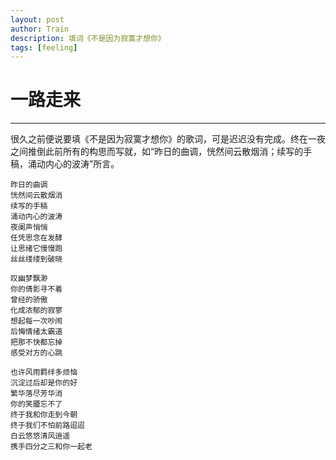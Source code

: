 ```yaml
---
layout: post
author: Train
description: 填词《不是因为寂寞才想你》
tags: [feeling]
---
```


# 一路走来

---

很久之前便说要填《不是因为寂寞才想你》的歌词，可是迟迟没有完成。终在一夜之间推倒此前所有的构思而写就，如“昨日的曲调，恍然间云散烟消；续写的手稿，涌动内心的波涛”所言。


    昨日的曲调
    恍然间云散烟消
    续写的手稿
    涌动内心的波涛
    夜阑声悄悄
    任凭思念在发酵
    让思绪它慢慢跑
    丝丝缕缕到破晓

    叹幽梦飘渺
    你的倩影寻不着
    曾经的骄傲
    化成浓郁的寂寥
    想起每一次吵闹
    后悔情绪太霸道
    把那不快都忘掉
    感受对方的心跳

    也许风雨羁绊多烦恼
    沉淀过后却是你的好
    繁华落尽芳华消
    你的笑靥忘不了
    终于我和你走到今朝
    终于我们不怕前路迢迢
    白云悠悠清风逍遥
    携手四分之三和你一起老
